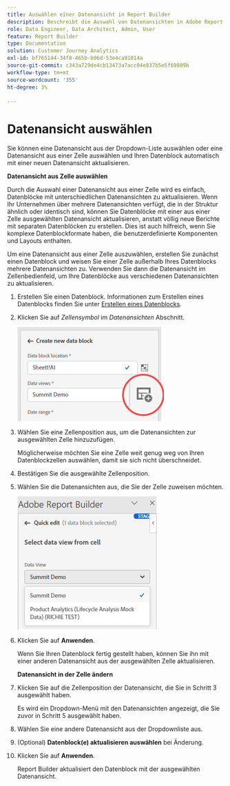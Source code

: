 ```yaml
---
title: Auswählen einer Datenansicht in Report Builder
description: Beschreibt die Auswahl von Datenansichten in Adobe Report Builder
role: Data Engineer, Data Architect, Admin, User
feature: Report Builder
type: Documentation
solution: Customer Journey Analytics
exl-id: bf765144-34f8-465b-b06d-53e4ca91014a
source-git-commit: c343a729de4cb13473a7acc04e837b5e5f69809b
workflow-type: tm+mt
source-wordcount: '355'
ht-degree: 3%

---
```


# Datenansicht auswählen

Sie können eine Datenansicht aus der Dropdown-Liste auswählen oder eine Datenansicht aus einer Zelle auswählen und Ihren Datenblock automatisch mit einer neuen Datenansicht aktualisieren.

**Datenansicht aus Zelle auswählen**

Durch die Auswahl einer Datenansicht aus einer Zelle wird es einfach, Datenblöcke mit unterschiedlichen Datenansichten zu aktualisieren. Wenn Ihr Unternehmen über mehrere Datenansichten verfügt, die in der Struktur ähnlich oder identisch sind, können Sie Datenblöcke mit einer aus einer Zelle ausgewählten Datenansicht aktualisieren, anstatt völlig neue Berichte mit separaten Datenblöcken zu erstellen. Dies ist auch hilfreich, wenn Sie komplexe Datenblockformate haben, die benutzerdefinierte Komponenten und Layouts enthalten.

Um eine Datenansicht aus einer Zelle auszuwählen, erstellen Sie zunächst einen Datenblock und weisen Sie einer Zelle außerhalb Ihres Datenblocks mehrere Datenansichten zu. Verwenden Sie dann die Datenansicht im Zellenbedienfeld, um Ihre Datenblöcke aus verschiedenen Datenansichten zu aktualisieren.

1. Erstellen Sie einen Datenblock.
Informationen zum Erstellen eines Datenblocks finden Sie unter [Erstellen eines Datenblocks](/help/report-builder/create-a-data-block.md).

1. Klicken Sie auf *Zellensymbol* im *Datenansichten* Abschnitt.

   ![Erstellen Sie ein neues Datenblock-Fenster mit hervorgehobenem Zellensymbol.](/help/report-builder/assets/cell-icon.png)

1. Wählen Sie eine Zellenposition aus, um die Datenansichten zur ausgewählten Zelle hinzuzufügen.

   Möglicherweise möchten Sie eine Zelle weit genug weg von Ihren Datenblockzellen auswählen, damit sie sich nicht überschneidet.

1. Bestätigen Sie die ausgewählte Zellenposition.

1. Wählen Sie die Datenansichten aus, die Sie der Zelle zuweisen möchten.

   ![Report Builder Schnellbearbeitungsfenster mit den Datenansichten Auswählen .](/help/report-builder/assets/select-data-view.png)

1. Klicken Sie auf **Anwenden**.

   Wenn Sie Ihren Datenblock fertig gestellt haben, können Sie ihn mit einer anderen Datenansicht aus der ausgewählten Zelle aktualisieren.

   **Datenansicht in der Zelle ändern**

1. Klicken Sie auf die Zellenposition der Datenansicht, die Sie in Schritt 3 ausgewählt haben.

   Es wird ein Dropdown-Menü mit den Datenansichten angezeigt, die Sie zuvor in Schritt 5 ausgewählt haben.

1. Wählen Sie eine andere Datenansicht aus der Dropdownliste aus.

1. (Optional) **Datenblock(e) aktualisieren auswählen** bei Änderung.

1. Klicken Sie auf **Anwenden**.

   Report Builder aktualisiert den Datenblock mit der ausgewählten Datenansicht.
